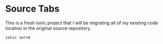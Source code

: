 # Source Tabs

This is a fresh ionic project that I will be migrating all of my existing code location in the original source repository.

	ionic serve

